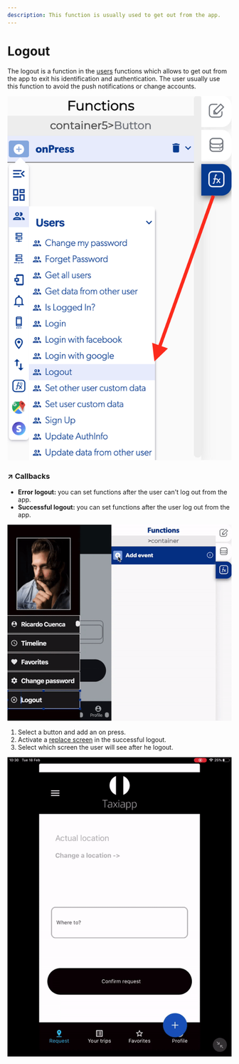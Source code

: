 ```yaml
---
description: This function is usually used to get out from the app.
---
```


# Logout

The logout is a function in the [users](./) functions which allows to get out from the app to exit his identification and authentication. The user usually use this function to avoid the push notifications or change accounts.

![](../../../.gitbook/assets/captura-de-pantalla-2020-02-10-a-la-s-11.08.17.png)



### ↗ Callbacks <a id="entry-vars"></a>

* **Error logout:** you can set functions after the user can't log out from the app.
* **Successful logout:** you can set functions after the user log out from the app.

![](../../../.gitbook/assets/ezgif.com-video-to-gif-26.gif)

1. Select a button and add an on press.
2. Activate a [replace screen](../navigation/replace-screen.md) in the successful logout.
3. Select which screen the user will see after he logout.

![](../../../.gitbook/assets/ezgif.com-video-to-gif-1%20%285%29.gif)



